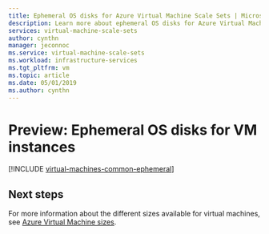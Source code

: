 ```yaml
---
title: Ephemeral OS disks for Azure Virtual Machine Scale Sets | Microsoft Docs
description: Learn more about ephemeral OS disks for Azure Virtual Machine Scale Sets.
services: virtual-machine-scale-sets
author: cynthn
manager: jeconnoc
ms.service: virtual-machine-scale-sets
ms.workload: infrastructure-services
ms.tgt_pltfrm: vm
ms.topic: article
ms.date: 05/01/2019
ms.author: cynthn
---
```

# Preview: Ephemeral OS disks for VM instances

[!INCLUDE [virtual-machines-common-ephemeral](../../includes/virtual-machines-common-ephemeral.md)]
 
## Next steps
For more information about the different sizes available for virtual machines, see [Azure Virtual Machine sizes](../virtual-machines/linux/sizes.md).

